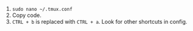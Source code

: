 1. ```sudo nano ~/.tmux.conf```
2. Copy code.
3. ```CTRL + b``` is replaced with ```CTRL + a```. Look for other shortcuts in config.
